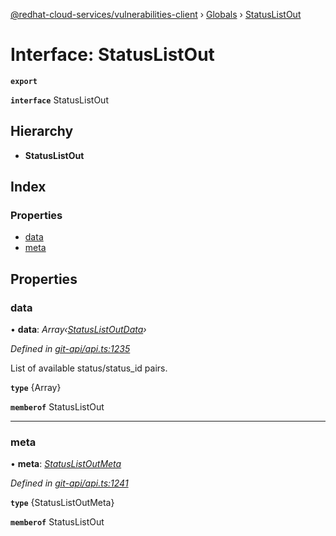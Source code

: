 [@redhat-cloud-services/vulnerabilities-client](../README.md) › [Globals](../globals.md) › [StatusListOut](statuslistout.md)

# Interface: StatusListOut

**`export`** 

**`interface`** StatusListOut

## Hierarchy

* **StatusListOut**

## Index

### Properties

* [data](statuslistout.md#data)
* [meta](statuslistout.md#meta)

## Properties

###  data

• **data**: *Array‹[StatusListOutData](statuslistoutdata.md)›*

*Defined in [git-api/api.ts:1235](https://github.com/RedHatInsights/javascript-clients/blob/master/packages/vulnerabilities/git-api/api.ts#L1235)*

List of available status/status_id pairs.

**`type`** {Array<StatusListOutData>}

**`memberof`** StatusListOut

___

###  meta

• **meta**: *[StatusListOutMeta](statuslistoutmeta.md)*

*Defined in [git-api/api.ts:1241](https://github.com/RedHatInsights/javascript-clients/blob/master/packages/vulnerabilities/git-api/api.ts#L1241)*

**`type`** {StatusListOutMeta}

**`memberof`** StatusListOut
